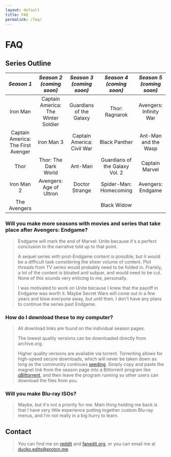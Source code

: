 ```yaml
---
layout: default
title: FAQ
permalink: /faq/
---
```


# FAQ

## Series Outline

| _Season 1_ | _Season 2_ <br /> _(coming soon)_ | _Season 3_ <br /> _(coming soon)_ | _Season 4_ <br /> _(coming soon)_ | _Season 5_ <br /> _(coming soon)_ |
| :---: | :---: | :---: | :---: | :---: |
| Iron Man | Captain America: The Winter Soldier | Guardians of the Galaxy | Thor: Ragnarok | Avengers: Infinity War |
| Captain America: The First Avenger | Iron Man 3 | Captain America: Civil War | Black Panther | Ant-Man and the Wasp |
| Thor | Thor: The Dark World | Ant-Man | Guardians of the Galaxy Vol. 2 | Captain Marvel |
| Iron Man 2 | Avengers: Age of Ultron | Doctor Strange | Spider-Man: Homecoming | Avengers: Endgame |
| The Avengers | | | Black Widow | |

### Will you make more seasons with movies and series that take place after Avengers: Endgame?

> Endgame will mark the end of Marvel: Unite because it's a perfect conclusion to the narrative told up to that point.
> 
> A sequel series with post-Endgame content is possible, but it would be a difficult task considering the sheer volume of content. Plot threads from TV series would probably need to be folded in. Frankly, a lot of the content is bloated and subpar, and would need to be cut. None of this sounds very enticing to me, personally.
> 
> I was motivated to work on Unite because I knew that the payoff in Endgame was worth it. Maybe Secret Wars will come out in a few years and blow everyone away, but until then, I don't have any plans to continue the series past Endgame.

### How do I download these to my computer?

> All download links are found on the individual season pages.
> 
> The lowest quality versions can be downloaded directly from archive.org.
> 
> Higher quality versions are available via torrent. Torrenting allows for high-speed secure downloads, which will never be taken down as long as the community continues [seeding](https://help.bittorrent.com/en/support/solutions/articles/29000023347-what-is-seeding-). Simply copy and paste the magnet link from the season page into a Bittorrent program like [qBittorrent](https://www.qbittorrent.org/), and then leave the program running so other users can download the files from you.

### Will you make Blu-ray ISOs?

> Maybe, but it's not a priority for me. Main thing holding me back is that I have very little experience putting together custom Blu-ray menus, and I'm not really in a big hurry to learn.

## Contact

> You can find me on [reddit](https://www.reddit.com/user/-ducko/) and [fanedit.org](https://forums.fanedit.org/members/ducko.55122/), or you can email me at [ducko.edits@proton.me](mailto:ducko.edits@proton.me).

